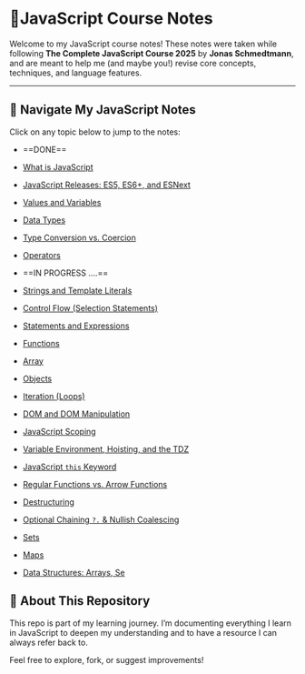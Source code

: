 # 📘JavaScript Course Notes

Welcome to my JavaScript course notes! These notes were taken while following **The Complete JavaScript Course 2025** by **Jonas Schmedtmann**, and are meant to help me (and maybe you!) revise core concepts, techniques, and language features.

---

## 📂 Navigate My JavaScript Notes

Click on any topic below to jump to the notes:

- ==DONE==
- [What is JavaScript](./notes/Intro/What%20is%20JavaScript.md)
- [JavaScript Releases: ES5, ES6+, and ESNext](./notes/EcamScript/JavaScript%20Versions%20Overview.md)
- [Values and Variables](./notes/values%20and%20variables/Variables%20in%20JavaScript.md)
- [Data Types](./notes/Data%20Types/Javascript%20Data%20Types.md)
- [Type Conversion vs. Coercion](./notes/type%20conversion,%20coercion/Type%20Conversion%20Vs.%20Type%20Coercion.md)
- [Operators](./notes/operators/operators%20in%20JavaScript.md)

- ==IN PROGRESS ....==

- [Strings and Template Literals](./Strings%20and%20Template%20Literals.md)
- [Control Flow (Selection Statements)](./Control%20Flow.md)
- [Statements and Expressions](./Statements%20and%20Expressions.md)
- [Functions](./Functions.md)
- [Array](./Array.md)
- [Objects](./Objects.md)
- [Iteration (Loops)](./Iteration.md)
- [DOM and DOM Manipulation](./DOM%20and%20DOM%20Manipulation.md)
- [JavaScript Scoping](./JavaScript%20Scoping.md)
- [Variable Environment, Hoisting, and the TDZ](./Hoisting%20and%20TDZ.md)
- [JavaScript `this` Keyword](./this%20Keyword.md)
- [Regular Functions vs. Arrow Functions](./Arrow%20vs%20Regular%20Functions.md)
- [Destructuring](./Destructuring.md)
- [Optional Chaining `?.` & Nullish Coalescing](./Optional%20Chaining%20and%20Nullish.md)
- [Sets](./Sets.md)
- [Maps](./Maps.md)
- [Data Structures: Arrays, Se]()

## 📌 About This Repository

This repo is part of my learning journey. I’m documenting everything I learn in JavaScript to deepen my understanding and to have a resource I can always refer back to.

Feel free to explore, fork, or suggest improvements!
